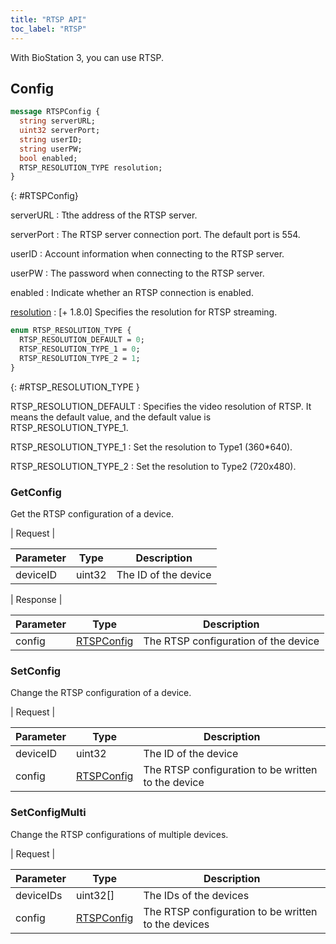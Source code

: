 ```yaml
---
title: "RTSP API"
toc_label: "RTSP"
---
```


With BioStation 3, you can use RTSP.

## Config

```protobuf
message RTSPConfig {
  string serverURL;
  uint32 serverPort;
  string userID;
  string userPW;
  bool enabled;
  RTSP_RESOLUTION_TYPE resolution;
}
```
{: #RTSPConfig}

serverURL
: Tthe address of the RTSP server.

serverPort
: The RTSP server connection port. The default port is 554.

userID
: Account information when connecting to the RTSP server.

userPW
: The password when connecting to the RTSP server.

enabled
: Indicate whether an RTSP connection is enabled.

[resolution](#RTSP_RESOLUTION_TYPE)
: [+ 1.8.0] Specifies the resolution for RTSP streaming.

```protobuf
enum RTSP_RESOLUTION_TYPE {
  RTSP_RESOLUTION_DEFAULT = 0;
  RTSP_RESOLUTION_TYPE_1 = 0;
  RTSP_RESOLUTION_TYPE_2 = 1;
}
```
{: #RTSP_RESOLUTION_TYPE }

RTSP_RESOLUTION_DEFAULT
: Specifies the video resolution of RTSP. It means the default value, and the default value is RTSP_RESOLUTION_TYPE_1.

RTSP_RESOLUTION_TYPE_1
: Set the resolution to Type1 (360*640).

RTSP_RESOLUTION_TYPE_2
: Set the resolution to Type2 (720x480).

### GetConfig

Get the RTSP configuration of a device.

| Request |

| Parameter | Type | Description |
| --------- | ---- | ----------- |
| deviceID | uint32 | The ID of the device |

| Response |

| Parameter | Type | Description |
| --------- | ---- | ----------- |
| config | [RTSPConfig](#RTSPConfig) | The RTSP configuration of the device |

### SetConfig

Change the RTSP configuration of a device.

| Request |

| Parameter | Type | Description |
| --------- | ---- | ----------- |
| deviceID | uint32 | The ID of the device |
| config | [RTSPConfig](#RTSPConfig) | The RTSP configuration to be written to the device |


### SetConfigMulti

Change the RTSP configurations of multiple devices.

| Request |

| Parameter | Type | Description |
| --------- | ---- | ----------- |
| deviceIDs | uint32[] | The IDs of the devices |
| config | [RTSPConfig](#RTSPConfig) | The RTSP configuration to be written to the devices |
